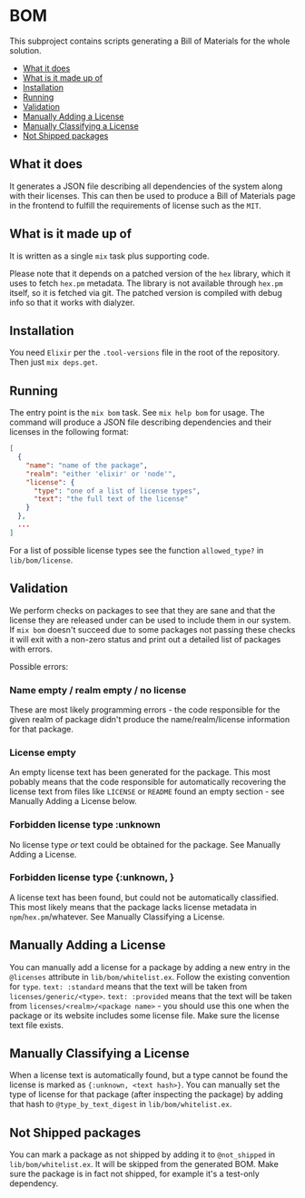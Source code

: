 # BOM

This subproject contains scripts generating a Bill of Materials for the whole solution.

- [What it does](#what-it-does)
- [What is it made up of](#what-is-it-made-up-of)
- [Installation](#installation)
- [Running](#running)
- [Validation](#validation)
- [Manually Adding a License](#manually-adding-a-license)
- [Manually Classifying a License](#manually-classifying-a-license)
- [Not Shipped packages](#not-shipped-packages)

## What it does

It generates a JSON file describing all dependencies of the system along with their licenses. This can then be
used to produce a Bill of Materials page in the frontend to fulfill the requirements of license such as the
`MIT`.

## What is it made up of

It is written as a single `mix` task plus supporting code.

Please note that it depends on a patched version of the `hex` library, which it uses to fetch `hex.pm`
metadata. The library is not available through `hex.pm` itself, so it is fetched via git. The patched version
is compiled with debug info so that it works with dialyzer.

## Installation

You need `Elixir` per the `.tool-versions` file in the root of the repository. Then just `mix deps.get`.

## Running

The entry point is the `mix bom` task. See `mix help bom` for usage. The command will produce a JSON file
describing dependencies and their licenses in the following format:

```json
[
  {
    "name": "name of the package",
    "realm": "either 'elixir' or 'node'",
    "license": {
      "type": "one of a list of license types",
      "text": "the full text of the license"
    }
  },
  ...
]
```

For a list of possible license types see the function `allowed_type?` in `lib/bom/license`.

## Validation

We perform checks on packages to see that they are sane and that the license they are released under can be
used to include them in our system. If `mix bom` doesn't succeed due to some packages not passing these checks
it will exit with a non-zero status and print out a detailed list of packages with errors.

Possible errors:

### Name empty / realm empty / no license

These are most likely programming errors - the code responsible for the given realm of package didn't produce
the name/realm/license information for that package.

### License empty

An empty license text has been generated for the package. This most pobably means that the code responsible
for automatically recovering the license text from files like `LICENSE` or `README` found an empty section -
  see Manually Adding a License below.

### Forbidden license type :unknown

No license type _or_ text could be obtained for the package. See Manually Adding a License.

### Forbidden license type {:unknown, <hash>}

A license text has been found, but could not be automatically classified. This most likely means that the
package lacks license metadata in `npm`/`hex.pm`/whatever. See Manually Classifying a License.

## Manually Adding a License

You can manually add a license for a package by adding a new entry in the `@licenses` attribute in
`lib/bom/whitelist.ex`. Follow the existing convention for `type`. `text: :standard` means that the text will
be taken from `licenses/generic/<type>`. `text: :provided` means that the text will be taken from
`licenses/<realm>/<package name>` - you should use this one when the package or its website includes some
license file. Make sure the license text file exists.

## Manually Classifying a License

When a license text is automatically found, but a type cannot be found the license is marked as `{:unknown,
<text hash>}`. You can manually set the type of license for that package (after inspecting the package) by
adding that hash to `@type_by_text_digest` in `lib/bom/whitelist.ex`.

## Not Shipped packages

You can mark a package as not shipped by adding it to `@not_shipped` in `lib/bom/whitelist.ex`. It will be
skipped from the generated BOM. Make sure the package is in fact not shipped, for example it's a test-only
dependency.
